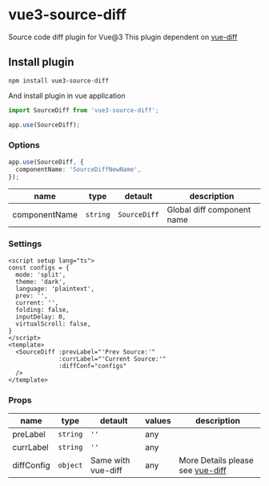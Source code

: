 # vue3-source-diff
Source code diff plugin for Vue@3
This plugin dependent on [vue-diff](https://www.npmjs.com/package/vue-diff)

## Install plugin
```shell
npm install vue3-source-diff
```
And install plugin in vue application
```ts
import SourceDiff from 'vue3-source-diff';

app.use(SourceDiff);
```

### Options

```ts
app.use(SourceDiff, {
  componentName: 'SourceDiffNewName',
});
```

| name          | type     | detault      | description                |
| ------------- | -------- |--------------| -------------------------- |
| componentName | `string` | `SourceDiff` | Global diff component name |

### Settings
```vue
<script setup lang="ts">
const configs = {
  mode: 'split',
  theme: 'dark',
  language: 'plaintext',
  prev: '',
  current: '',
  folding: false,
  inputDelay: 0,
  virtualScroll: false,
}
</script>
<template>
  <SourceDiff :prevLabel="'Prev Source:'"
              :currLabel="'Current Source:'"
              :diffConf="configs"
  />
</template>
```

### Props

| name       | type     | detault            | values | description                                                                |
|------------|----------|--------------------|--------|----------------------------------------------------------------------------|
| preLabel   | `string` | `''`               | any    |
| currLabel  | `string` | `''`               | any    |                                                                            |
| diffConfig | `object` | Same with vue-diff | any    | More Details please see [vue-diff](https://www.npmjs.com/package/vue-diff) |
